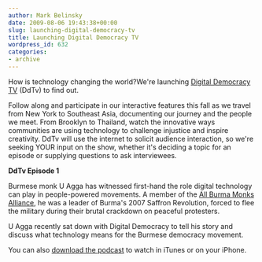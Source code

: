 ```yaml
---
author: Mark Belinsky
date: 2009-08-06 19:43:38+00:00
slug: launching-digital-democracy-tv
title: Launching Digital Democracy TV
wordpress_id: 632
categories:
- archive
---
```

How is technology changing the world?We're launching [Digital Democracy TV](http://digitaldemocracy.blip.tv/) (DdTv) to find out.

Follow along and participate in our interactive features this fall as we travel from New York to Southeast Asia, documenting our journey and the people we meet. From Brooklyn to Thailand, watch the innovative ways communities are using technology to challenge injustice and inspire creativity. DdTv will use the internet to solicit audience interaction, so we're seeking YOUR input on the show, whether it's deciding a topic for an episode or supplying questions to ask interviewees.

**DdTv Episode 1**

Burmese monk U Agga has witnessed first-hand the role digital technology can play in people-powered movements. A member of the [All Burma Monks Alliance](http://allburmamonksalliance.org/), he was a leader of Burma's 2007 Saffron Revolution, forced to flee the military during their brutal crackdown on peaceful protesters.

U Agga recently sat down with Digital Democracy to tell his story and discuss what technology means for the Burmese democracy movement.



You can also [download the podcast](itpc://digitaldemocracy.blip.tv/rss/itunes/) to watch in iTunes or on your iPhone.
